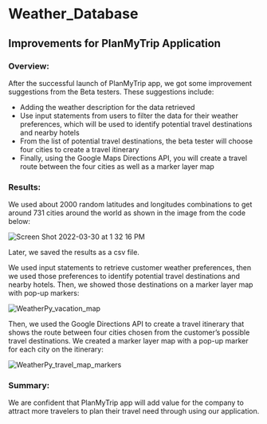# Weather_Database
## Improvements for PlanMyTrip Application
### Overview:
After the successful launch of PlanMyTrip app, we got some improvement suggestions from the Beta testers.  These suggestions include:  
* Adding the weather description for the data retrieved
* Use input statements from users to filter the data for their weather preferences, which will be used to identify potential travel destinations and nearby hotels
* From the list of potential travel destinations, the beta tester will choose four cities to create a travel itinerary
* Finally, using the Google Maps Directions API, you will create a travel route between the four cities as well as a marker layer map

### Results:
 
We used about 2000 random latitudes and longitudes combinations to get around 731 cities around the world as shown in the image from the code below:

![Screen Shot 2022-03-30 at 1 32 16 PM](https://user-images.githubusercontent.com/98566486/160896425-7e47784f-0ce7-481a-ad52-d930eb94e8cb.png)

Later, we saved the results as a csv file.

We used input statements to retrieve customer weather preferences, then we used those preferences to identify potential travel destinations and nearby hotels.
Then, we showed those destinations on a marker layer map with pop-up markers:

![WeatherPy_vacation_map](https://user-images.githubusercontent.com/98566486/160897032-cbaedc25-3b87-486e-9a5d-ab08d8e53075.png)

Then, we used the Google Directions API to create a travel itinerary that shows the route between four cities chosen from the customer’s possible travel destinations.
We created a marker layer map with a pop-up marker for each city on the itinerary: 

![WeatherPy_travel_map_markers](https://user-images.githubusercontent.com/98566486/160897383-e5842760-4dda-4fec-a5ed-73258bf1984e.png)

### Summary:

We are confident that PlanMyTrip app will add value for the company to attract more travelers to plan their travel need through using our application.

